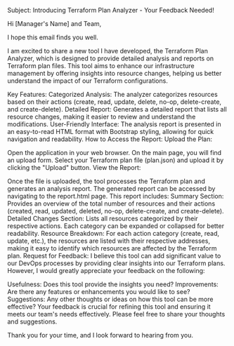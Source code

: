 Subject: Introducing Terraform Plan Analyzer - Your Feedback Needed!

Hi [Manager's Name] and Team,

I hope this email finds you well.

I am excited to share a new tool I have developed, the Terraform Plan Analyzer, which is designed to provide detailed analysis and reports on Terraform plan files. This tool aims to enhance our infrastructure management by offering insights into resource changes, helping us better understand the impact of our Terraform configurations.

Key Features:
Categorized Analysis: The analyzer categorizes resources based on their actions (create, read, update, delete, no-op, delete-create, and create-delete).
Detailed Report: Generates a detailed report that lists all resource changes, making it easier to review and understand the modifications.
User-Friendly Interface: The analysis report is presented in an easy-to-read HTML format with Bootstrap styling, allowing for quick navigation and readability.
How to Access the Report:
Upload the Plan:

Open the application in your web browser.
On the main page, you will find an upload form.
Select your Terraform plan file (plan.json) and upload it by clicking the "Upload" button.
View the Report:

Once the file is uploaded, the tool processes the Terraform plan and generates an analysis report.
The generated report can be accessed by navigating to the report.html page.
This report includes:
Summary Section: Provides an overview of the total number of resources and their actions (created, read, updated, deleted, no-op, delete-create, and create-delete).
Detailed Changes Section: Lists all resources categorized by their respective actions. Each category can be expanded or collapsed for better readability.
Resource Breakdown: For each action category (create, read, update, etc.), the resources are listed with their respective addresses, making it easy to identify which resources are affected by the Terraform plan.
Request for Feedback:
I believe this tool can add significant value to our DevOps processes by providing clear insights into our Terraform plans. However, I would greatly appreciate your feedback on the following:

Usefulness: Does this tool provide the insights you need?
Improvements: Are there any features or enhancements you would like to see?
Suggestions: Any other thoughts or ideas on how this tool can be more effective?
Your feedback is crucial for refining this tool and ensuring it meets our team's needs effectively. Please feel free to share your thoughts and suggestions.

Thank you for your time, and I look forward to hearing from you.
